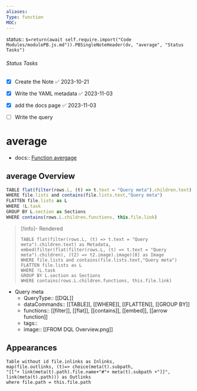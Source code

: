 ```yaml
---
aliases: 
Type: function
MOC:
---
```


status:: `$=return(await self.require.import("Code Modules/modulePB.js.md")).PBSingleNoteHeader(dv, "average", "Status Tasks")`

###### Status Tasks
- [x] Create the Note ✅ 2023-10-21
- [x] Write the YAML metadata ✅ 2023-11-03
- [x] add the docs page ✅ 2023-11-03
- [ ] Write the query


# average

- docs:: [Function avergage](https://blacksmithgu.github.io/obsidian-dataview/reference/functions/#averagearray)

## average Overview

```js 
TABLE flat(filter(rows.L, (t) => t.text = "Query meta").children.text) as Metadata, embed(filter(flat(filter(rows.L, (t) => t.text = "Query meta").children), (t2) => t2.image).image)[0] as Image
WHERE file.lists and contains(file.lists.text,"Query meta")
FLATTEN file.lists as L
WHERE !L.task
GROUP BY L.section as Sections
WHERE contains(rows.L.children.functions, this.file.link)
```

>[!info]- Rendered
>```dataview
>TABLE flat(filter(rows.L, (t) => t.text = "Query meta").children.text) as Metadata, embed(filter(flat(filter(rows.L, (t) => t.text = "Query meta").children), (t2) => t2.image).image)[0] as Image
>WHERE file.lists and contains(file.lists.text,"Query meta")
>FLATTEN file.lists as L
>WHERE !L.task
>GROUP BY L.section as Sections
>WHERE contains(rows.L.children.functions, this.file.link)
>```

- Query meta
    - QueryType:: [[DQL]]
    - dataCommands:: [[TABLE]], [[WHERE]], [[FLATTEN]], [[GROUP BY]]
    - functions:: [[filter]], [[flat]], [[contains]], [[embed]], [[arrow function]]
    - tags:: 
    - image:: [[FROM DQL Overview.png]]


## Appearances

```dataview
Table without id file.inlinks as Inlinks, 
map(file.outlinks, (t)=> choice(meta(t).subpath, 
"[["+ link(meta(t).path).file.name+"#"+ meta(t).subpath +"]]", 
link(meta(t).path))) as Outlinks
where file.path = this.file.path
```




